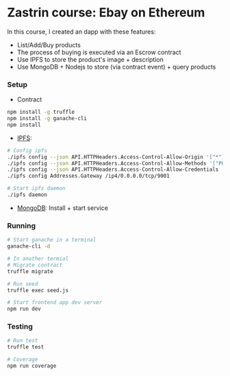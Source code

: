 # Zastrin course: Ebay on Ethereum
In this course, I created an dapp with these features:
* List/Add/Buy products
* The process of buying is executed via an Escrow contract
* Use IPFS to store the product's image + description
* Use MongoDB + Nodejs to store (via contract event) + query products

### Setup
* Contract
```sh
npm install -g truffle
npm install -g ganache-cli
npm install
```
* [IPFS](https://dist.ipfs.io/#go-ipfs): 
```sh
# Config ipfs
./ipfs config --json API.HTTPHeaders.Access-Control-Allow-Origin '["*"]'
./ipfs config --json API.HTTPHeaders.Access-Control-Allow-Methods '["PUT", "GET", "POST"]'
./ipfs config --json API.HTTPHeaders.Access-Control-Allow-Credentials '["true"]'
./ipfs config Addresses.Gateway /ip4/0.0.0.0/tcp/9001

# Start ipfs daemon
./ipfs daemon
```
* [MongoDB](https://docs.mongodb.com/manual/installation/): Install + start service

### Running
```sh
# Start ganache in a terminal
ganache-cli -d

# In another termial
# Migrate contract
truffle migrate

# Run seed
truffle exec seed.js

# Start frontend app dev server
npm run dev
```

### Testing
```sh
# Run test
truffle test

# Coverage
npm run coverage
```
